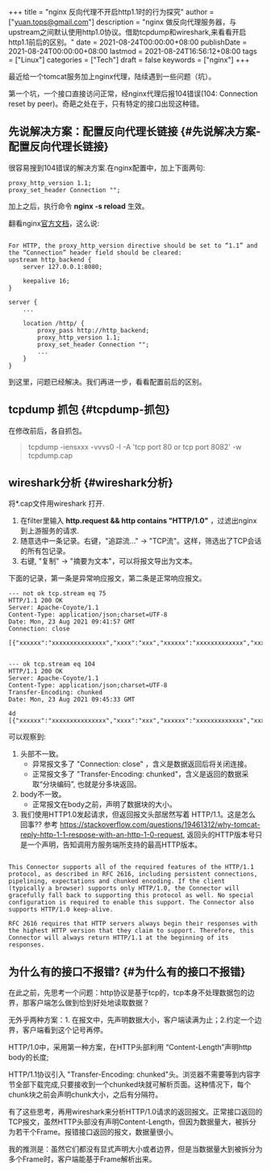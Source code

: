 +++
title = "nginx 反向代理不开启http1.1时的行为探究"
author = ["yuan.tops@gmail.com"]
description = "nginx 做反向代理服务器，与upstream之间默认使用http1.0协议。借助tcpdump和wireshark,来看看开启http1.1前后的区别。"
date = 2021-08-24T00:00:00+08:00
publishDate = 2021-08-24T00:00:00+08:00
lastmod = 2021-08-24T16:56:12+08:00
tags = ["Linux"]
categories = ["Tech"]
draft = false
keywords = ["nginx"]
+++

最近给一个tomcat服务加上nginx代理，陆续遇到一些问题（坑）。

第一个坑，一个接口直接访问正常，经nginx代理后报104错误(104: Connection reset by peer)。奇葩之处在于，只有特定的接口出现这种错。


## 先说解决方案：配置反向代理长链接 {#先说解决方案-配置反向代理长链接}

很容易搜到104错误的解决方案.在nginx配置中，加上下面两句:

```nil
proxy_http_version 1.1;
proxy_set_header Connection "";
```

加上之后，执行命令 **nginx -s reload** 生效。

翻看nginx[官方文档](http://nginx.org/en/docs/http/ngx%5Fhttp%5Fproxy%5Fmodule.html#keepalive)，这么说:

```nil

For HTTP, the proxy_http_version directive should be set to “1.1” and the “Connection” header field should be cleared:
upstream http_backend {
    server 127.0.0.1:8080;

    keepalive 16;
}

server {
    ...

    location /http/ {
        proxy_pass http://http_backend;
        proxy_http_version 1.1;
        proxy_set_header Connection "";
        ...
    }
}
```

到这里，问题已经解决。我们再进一步，看看配置前后的区别。


## tcpdump 抓包 {#tcpdump-抓包}

在修改前后，各自抓包。

> tcpdump -iensxxx -vvvs0 -l -A 'tcp port 80 or tcp port 8082' -w tcpdump.cap


## wireshark分析 {#wireshark分析}

将\*.cap文件用wireshark 打开.

1.  在filter里输入 **http.request && http contains "HTTP/1.0"** ，过滤出nginx到上游服务的请求.
2.  随意选中一条记录。右键，"追踪流..." -> "TCP流"。这样，筛选出了TCP会话的所有包记录。
3.  右键, "复制" -> "摘要为文本"，可以将报文导出为文本。

下面的记录，第一条是异常响应报文，第二条是正常响应报文。

```nil
--- not ok tcp.stream eq 75
HTTP/1.1 200 OK
Server: Apache-Coyote/1.1
Content-Type: application/json;charset=UTF-8
Date: Mon, 23 Aug 2021 09:41:57 GMT
Connection: close

[{"xxxxxx":"xxxxxxxxxxxxxxx","xxxx":"xxx","xxxxxx":"xxxxxxxxxxxxx","xxx":xx}]


--- ok tcp.stream eq 104
HTTP/1.1 200 OK
Server: Apache-Coyote/1.1
Content-Type: application/json;charset=UTF-8
Transfer-Encoding: chunked
Date: Mon, 23 Aug 2021 09:45:33 GMT

4d
[{"xxxxxx":"xxxxxxxxxxxxxxx","xxxx":"xxx","xxxxxx":"xxxxxxxxxxxxx","xxx":xx}]
```

可以观察到:

1.  头部不一致。
    -   异常报文多了 "Connection: close" ，含义是数据返回后将关闭连接。
    -   正常报文多了 "Transfer-Encoding: chunked"，含义是返回的数据采取“分块编码”, 也就是分多块返回。
2.  body不一致。
    -   正常报文在body之前，声明了数据块的大小。
3.  我们使用HTTP1.0发起请求，但返回报文头部居然写着 HTTP/1.1。这是怎么回事??
    参考 <https://stackoverflow.com/questions/19461312/why-tomcat-reply-http-1-1-respose-with-an-http-1-0-request>, 返回头的HTTP版本号只是一个声明，告知调用方服务端所支持的最高HTTP版本。

<!--listend-->

```nil

This Connector supports all of the required features of the HTTP/1.1 protocol, as described in RFC 2616, including persistent connections, pipelining, expectations and chunked encoding. If the client (typically a browser) supports only HTTP/1.0, the Connector will gracefully fall back to supporting this protocol as well. No special configuration is required to enable this support. The Connector also supports HTTP/1.0 keep-alive.

RFC 2616 requires that HTTP servers always begin their responses with the highest HTTP version that they claim to support. Therefore, this Connector will always return HTTP/1.1 at the beginning of its responses.
```


## 为什么有的接口不报错? {#为什么有的接口不报错}

在此之前，先思考一个问题：http协议是基于tcp的，tcp本身不处理数据包的边界，那客户端怎么做到恰到好处地读取数据？

无外乎两种方案：1. 在报文中，先声明数据大小，客户端读满为止；2.约定一个边界，客户端看到这个记号再停。

HTTP/1.0中，采用第一种方案，在HTTP头部利用 “Content-Length”声明http body的长度;

HTTP/1.1协议引入 "Transfer-Encoding: chunked"头。浏览器不需要等到内容字节全部下载完成,只要接收到一个chunked块就可解析页面。这种情况下，每个chunk块之前会声明chunk大小，之后有分隔符。

有了这些思考，再用wireshark来分析HTTP/1.0请求的返回报文。正常接口返回的TCP报文，虽然HTTP头部没有声明Content-Length，但因为数据量大，被拆分为若干个Frame。报错接口返回的报文，数据量很小。

我的推测是：虽然它们都没有显式声明大小或者边界，但是当数据量大到被拆分为多个Frame时，客户端能基于Frame解析出来。

